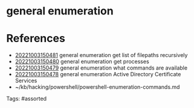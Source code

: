 # general enumeration

# References
- [20221003150481](/zet/20221003150481/) general enumeration get list of filepaths recursively
- [20221003150480](/zet/20221003150480/) general enumeration get processes
- [20221003150479](/zet/20221003150479/) general enumeration what commands are available
- [20221003150478](/zet/20221003150478/) general enumeration Active Directory Certificate Services
- ~/kb/hacking/powershell/powershell-enumeration-commands.md

Tags:
    #assorted

